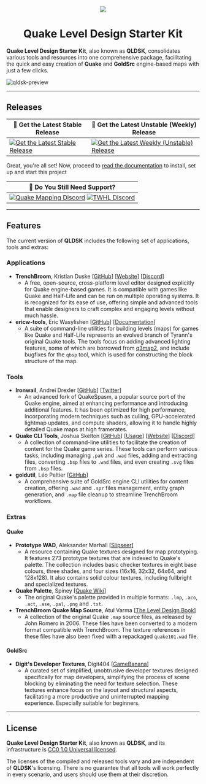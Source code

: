 <p align="center"><img src="https://github.com/jonathanlinat/quake-leveldesign-starterkit/assets/14064112/03402bb0-65fe-4b86-a95d-3b92aeb044b7"></p>
<h1 align="center">Quake Level Design Starter Kit</h1>

**Quake Level Design Starter Kit**, also known as **QLDSK**, consolidates various tools and resources into one comprehensive package, facilitating the quick and easy creation of **Quake** and **GoldSrc** engine-based maps with just a few clicks.

![qldsk-preview](https://github.com/user-attachments/assets/2ac3a477-f00e-4de9-a5e5-2d572f3cc259)

---

## Releases

| 🚀 Get the Latest Stable Release | 🔔 Get the Latest Unstable (Weekly) Release |
| -- | -- |
| [![Get the Latest Stable Release](https://badgen.net/badge/Stable/QLDSK%20v20250526%20(a29166e156)?icon=github)](https://github.com/jonathanlinat/quake-leveldesign-starterkit/releases/latest) | [![Get the Latest Weekly (Unstable) Release](https://badgen.net/github/release/jonathanlinat/quake-leveldesign-starterkit?icon=github&label=Unstable%20(Weekly)&color=orange)](https://github.com/jonathanlinat/quake-leveldesign-starterkit/releases) |

Great, you're all set! Now, proceed to [read the documentation](https://github.com/jonathanlinat/quake-leveldesign-starterkit/wiki) to install, set up and start this project

| 💬 Do You Still Need Support? |
| -- |
| [![Quake Mapping Discord](https://dcbadge.vercel.app/api/server/dh29D3kqrM?style=plastic)](https://discord.gg/dh29D3kqrM) [![TWHL Discord](https://dcbadge.vercel.app/api/server/BXEjbQYdnC?style=plastic)](https://discord.gg/BXEjbQYdnC) |

---

## Features

The current version of **QLDSK** includes the following set of applications, tools and extras:

### Applications

* **TrenchBroom**, Kristian Duske [[GitHub](https://github.com/TrenchBroom/TrenchBroom)] [[Website](http://kristianduske.com/trenchbroom)] [[Discord](https://discord.gg/txsKc3EARW)]
   - A free, open-source, cross-platform level editor designed explicitly for Quake engine-based games. It is compatible with games like Quake and Half-Life and can be run on multiple operating systems. It is recognized for its ease of use, offering simple and advanced tools that enable designers to craft complex and engaging levels without much hassle.
* **ericw-tools**, Eric Wasylishen [[GitHub](https://github.com/ericwa/ericw-tools)] [[Documentation](https://ericw-tools.readthedocs.io)]
   - A suite of command-line utilities for building levels (maps) for games like Quake and Half-Life represents an evolved branch of Tyrann's original Quake tools. The tools focus on adding advanced lighting features, some of which are borrowed from [q3map2](http://q3map2.robotrenegade.com/), and include bugfixes for the `qbsp` tool, which is used for constructing the block structure of the map.

### Tools

* **Ironwail**, Andrei Drexler [[GitHub](https://github.com/andrei-drexler/ironwail)] [[Twitter](https://twitter.com/andrei_drexler)] 
   - An advanced fork of QuakeSpasm, a popular source port of the Quake engine, aimed at enhancing performance and introducing additional features. It has been optimized for high performance, incorporating modern techniques such as culling, GPU-accelerated lightmap updates, and compute shaders, allowing it to handle highly detailed Quake maps at high framerates.
* **Quake CLI Tools**, Joshua Skelton [[GitHub](https://github.com/joshuaskelly/quake-cli-tools)] [[Usage](https://www.youtube.com/watch?v=zJ0RX62VYaA)] [[Website](https://joshua.itch.io/quake-tools)] [[Discord](https://discord.gg/PyqRPNwnk7)]
   - A collection of command-line utilities to facilitate the creation of content for the Quake game series. These tools can perform various tasks, including managing `.pak` and `.wad` files, adding and extracting files, converting `.bsp` files to `.wad` files, and even creating `.svg` files from `.bsp` files.
* **goldutil**, Léo Peltier [[GitHub](https://github.com/L-P/goldutil)]
   - A comprehensive suite of GoldSrc engine CLI utilities for content creation, offering `.wad` and `.spr` files management, entity graph generation, and `.map` file cleanup to streamline TrenchBroom workflows.

### Extras

#### Quake

* **Prototype WAD**, Aleksander Marhall [[Slipseer](https://www.slipseer.com/index.php?resources/prototype-wad.263)]
   - A resource containing Quake textures designed for map prototyping. It features 273 prototype textures that are indexed to Quake's palette. The collection includes basic checker textures in eight base colours, three shades, and four sizes (16x16, 32x32, 64x64, and 128x128). It also contains solid colour textures, including fullbright and specialized textures.
* **Quake Palette**, Spiney [[Quake Wiki](https://quakewiki.org/wiki/Quake_palette)]
   - The original Quake's palette provided in multiple formats: `.lmp`, `.aco`, `.act`, `.ase`, `.pal`, `.png` and `.txt`.
* **TrenchBroom Quake Map Source**, Atul Varma [[The Level Design Book](https://book.leveldesignbook.com/appendix/resources/quake)]
   - A collection of the original Quake `.map` source files, as released by John Romero in 2006. These files have been converted to a modern format compatible with TrenchBroom. The texture references in these files have also been fixed with a repackaged `quake101.wad` file.

#### GoldSrc

* **Digit's Developer Textures**, Digit404 [[GameBanana](https://gamebanana.com/mods/6693)]
   - A curated set of simplified, unobtrusive developer textures designed specifically for map developers, simplifying the process of scene blocking by eliminating the need for texture selection. These textures enhance focus on the layout and structural aspects, facilitating a more productive and uninterrupted mapping experience. Especially suitable for beginners.

---

## License

**Quake Level Design Starter Kit**, also known as **QLDSK**, and its infrastructure is [CC0 1.0 Universal licensed](LICENSE).

The licenses of the compiled and released tools vary and are independent of **QLDSK**'s licensing. There is no guarantee that all tools will work perfectly in every scenario, and users should use them at their discretion.
